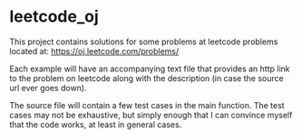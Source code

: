 leetcode_oj
===========

This project contains solutions for some problems at leetcode problems located at:
https://oj.leetcode.com/problems/

Each example will have an accompanying text file that provides an http link to the problem on leetcode along with the description (in case the source url ever goes down).

The source file will contain a few test cases in the main function. The test cases may not be exhaustive, but simply enough that I can convince myself that the code works, at least in general cases.
